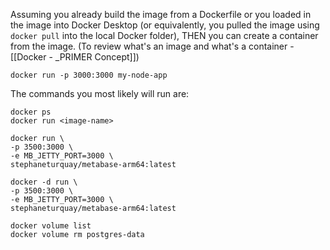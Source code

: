 Assuming you already build the image from a Dockerfile or you loaded in the image into Docker Desktop (or equivalently, you pulled the image using `docker pull` into the local Docker folder), THEN you can create a container from the image. (To review what's an image and what's a container - [[Docker - _PRIMER Concept]])

```
docker run -p 3000:3000 my-node-app
```

The commands you most likely will run are:
```
docker ps
docker run <image-name>

docker run \  
-p 3500:3000 \  
-e MB_JETTY_PORT=3000 \  
stephaneturquay/metabase-arm64:latest

docker -d run \  
-p 3500:3000 \  
-e MB_JETTY_PORT=3000 \  
stephaneturquay/metabase-arm64:latest

docker volume list
docker volume rm postgres-data